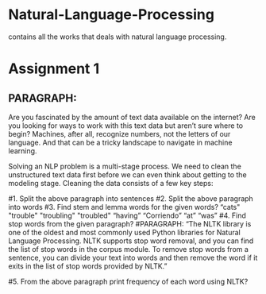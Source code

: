 # Natural-Language-Processing
contains all the works that deals with natural language processing.

# Assignment 1

## PARAGRAPH: <br/>
Are  you  fascinated  by  the  amount  of  text  data  available  on  the  internet?  Are  you 
looking  for  ways  to  work  with  this  text  data  but  aren’t  sure  where  to  begin? 
Machines, after all, recognize numbers, not the letters of our language. And that can 
be a tricky landscape to navigate in machine learning.

Solving  an  NLP  problem  is  a  multi-stage  process.  We  need  to  clean  the  unstructured  text  data  first 
before we can even think about getting to the modeling stage. Cleaning the data consists of a few key 
steps:

#1. Split the above paragraph into sentences
#2. Split the above paragraph into words
#3. Find stem and lemma words for the given words?
“cats"
"trouble"
"troubling"
"troubled"
“having”
“Corriendo”
“at”
“was”
#4. Find stop words from the given paragraph?
#PARAGRAPH:
“The NLTK library  is  one  of  the  oldest  and  most  commonly  used  Python  libraries  for 
Natural Language Processing. NLTK supports stop word removal, and you can find the list 
of stop words in the  corpus  module. To remove stop words from a sentence, you can divide 
your text into words and then remove the word if it exits in the list of stop words provided 
by NLTK.”

#5. From the above paragraph print frequency of each word using NLTK?

